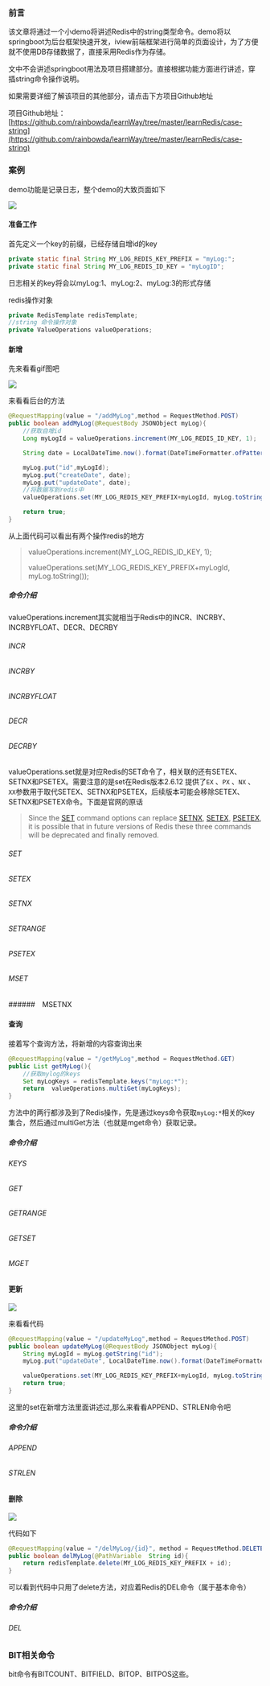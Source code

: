 ### 前言

该文章将通过一个小demo将讲述Redis中的string类型命令。demo将以springboot为后台框架快速开发，iview前端框架进行简单的页面设计，为了方便就不使用DB存储数据了，直接采用Redis作为存储。

文中不会讲述springboot用法及项目搭建部分。直接根据功能方面进行讲述，穿插string命令操作说明。

如果需要详细了解该项目的其他部分，请点击下方项目Github地址

项目Github地址：[https://github.com/rainbowda/learnWay/tree/master/learnRedis/case-string](https://github.com/rainbowda/learnWay/tree/master/learnRedis/case-string)

### 案例

demo功能是记录日志，整个demo的大致页面如下

![](C:\IdeaProjects\learnWay\learnRedis\img\case-string\大致页面.png)

#### 准备工作

首先定义一个key的前缀，已经存储自增id的key

```java
private static final String MY_LOG_REDIS_KEY_PREFIX = "myLog:";
private static final String MY_LOG_REDIS_ID_KEY = "myLogID";
```

日志相关的key将会以myLog:1、myLog:2、myLog:3的形式存储

redis操作对象

```java
private RedisTemplate redisTemplate;
//string 命令操作对象
private ValueOperations valueOperations;
```

#### 新增

先来看看gif图吧

![](C:\IdeaProjects\learnWay\learnRedis\img\case-string\新增.gif)

来看看后台的方法

```java
@RequestMapping(value = "/addMyLog",method = RequestMethod.POST)
public boolean addMyLog(@RequestBody JSONObject myLog){
    //获取自增id
    Long myLogId = valueOperations.increment(MY_LOG_REDIS_ID_KEY, 1);

    String date = LocalDateTime.now().format(DateTimeFormatter.ofPattern("yyyy-MM-dd HH:mm:ss"));

    myLog.put("id",myLogId);
    myLog.put("createDate", date);
    myLog.put("updateDate", date);
    //将数据写到redis中
    valueOperations.set(MY_LOG_REDIS_KEY_PREFIX+myLogId, myLog.toString());

    return true;
}
```
从上面代码可以看出有两个操作redis的地方

> valueOperations.increment(MY_LOG_REDIS_ID_KEY, 1);
>
> valueOperations.set(MY_LOG_REDIS_KEY_PREFIX+myLogId, myLog.toString());



##### 命令介绍

valueOperations.increment其实就相当于Redis中的INCR、INCRBY、INCRBYFLOAT、DECR、DECRBY

###### INCR

###### INCRBY

###### INCRBYFLOAT

###### DECR

###### DECRBY



valueOperations.set就是对应Redis的SET命令了，相关联的还有SETEX、SETNX和PSETEX。需要注意的是set在Redis版本2.6.12 提供了`EX` 、`PX`  、`NX`  、`XX`参数用于取代SETEX、SETNX和PSETEX，后续版本可能会移除SETEX、SETNX和PSETEX命令。下面是官网的原话

> Since the [SET](https://redis.io/commands/set) command options can replace [SETNX](https://redis.io/commands/setnx), [SETEX](https://redis.io/commands/setex), [PSETEX](https://redis.io/commands/psetex), it is possible that in future versions of Redis these three commands will be deprecated and finally removed. 



###### SET

###### SETEX

###### SETNX

###### SETRANGE

###### PSETEX

###### MSET

######　MSETNX



#### 查询

接着写个查询方法，将新增的内容查询出来

```java
@RequestMapping(value = "/getMyLog",method = RequestMethod.GET)
public List getMyLog(){
    //获取mylog的keys
    Set myLogKeys = redisTemplate.keys("myLog:*");
    return  valueOperations.multiGet(myLogKeys);
}
```

方法中的两行都涉及到了Redis操作，先是通过keys命令获取`myLog:*`相关的key集合，然后通过multiGet方法（也就是mget命令）获取记录。

##### 命令介绍

###### KEYS

###### GET

###### GETRANGE

###### GETSET

###### MGET



#### 更新

![](C:\IdeaProjects\learnWay\learnRedis\img\case-string\更新.gif)



来看看代码

```java
@RequestMapping(value = "/updateMyLog",method = RequestMethod.POST)
public boolean updateMyLog(@RequestBody JSONObject myLog){
    String myLogId = myLog.getString("id");
    myLog.put("updateDate", LocalDateTime.now().format(DateTimeFormatter.ofPattern("yyyy-MM-dd HH:mm:ss")));

    valueOperations.set(MY_LOG_REDIS_KEY_PREFIX+myLogId, myLog.toString());
    return true;
}
```

这里的set在新增方法里面讲述过,那么来看看APPEND、STRLEN命令吧

#####  命令介绍

###### APPEND

###### STRLEN



#### 删除

![](C:\IdeaProjects\learnWay\learnRedis\img\case-string\删除.gif)

代码如下

```java
@RequestMapping(value = "/delMyLog/{id}", method = RequestMethod.DELETE)
public boolean delMyLog(@PathVariable  String id){
    return redisTemplate.delete(MY_LOG_REDIS_KEY_PREFIX + id);
}
```

可以看到代码中只用了delete方法，对应着Redis的DEL命令（属于基本命令）

##### 命令介绍

###### DEL



### BIT相关命令

bit命令有BITCOUNT、BITFIELD、BITOP、BITPOS这些。

###### 



